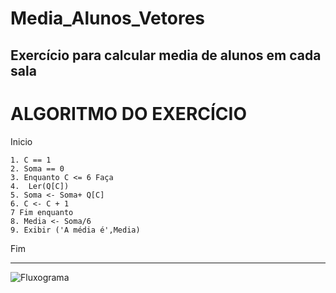 # Media_Alunos_Vetores
Exercício para calcular media de alunos em cada sala
------------------------------------------------------
# ALGORITMO DO EXERCÍCIO

Inicio

    1. C == 1
    2. Soma == 0
    3. Enquanto C <= 6 Faça
    4.  Ler(Q[C])
    5. Soma <- Soma+ Q[C]
    6. C <- C + 1
    7 Fim enquanto
    8. Media <- Soma/6
    9. Exibir ('A média é',Media)

Fim


------------------------------------------------------
![Fluxograma](https://user-images.githubusercontent.com/103473067/173265877-07e93e8e-3b19-4a7d-a297-b05d7d3f4943.png)
